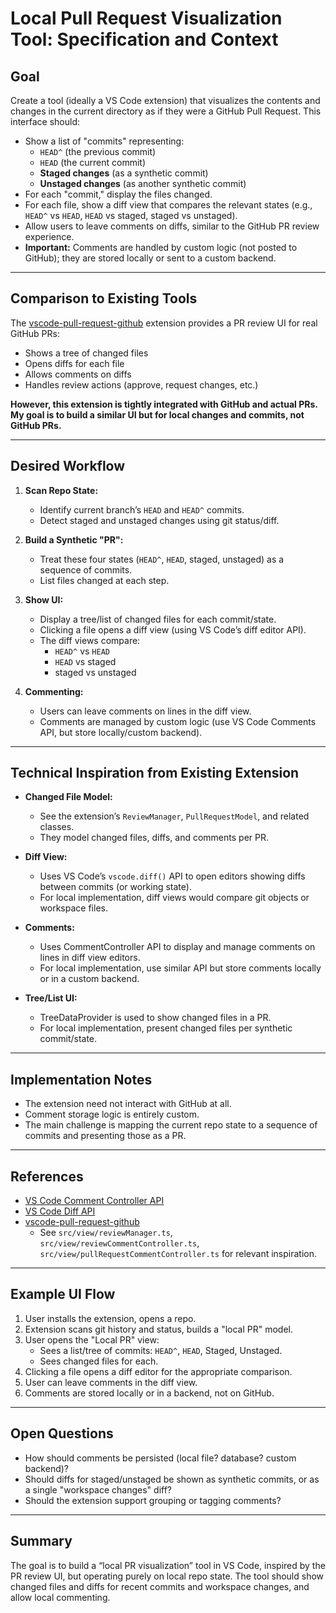 # Local Pull Request Visualization Tool: Specification and Context

## **Goal**

Create a tool (ideally a VS Code extension) that visualizes the contents and changes in the current directory as if they were a GitHub Pull Request. This interface should:

- Show a list of "commits" representing:
  - `HEAD^` (the previous commit)
  - `HEAD` (the current commit)
  - **Staged changes** (as a synthetic commit)
  - **Unstaged changes** (as another synthetic commit)
- For each "commit," display the files changed.
- For each file, show a diff view that compares the relevant states (e.g., `HEAD^` vs `HEAD`, `HEAD` vs staged, staged vs unstaged).
- Allow users to leave comments on diffs, similar to the GitHub PR review experience.
- **Important:** Comments are handled by custom logic (not posted to GitHub); they are stored locally or sent to a custom backend.

---

## **Comparison to Existing Tools**

The [vscode-pull-request-github](https://github.com/microsoft/vscode-pull-request-github) extension provides a PR review UI for real GitHub PRs:
- Shows a tree of changed files
- Opens diffs for each file
- Allows comments on diffs
- Handles review actions (approve, request changes, etc.)

**However, this extension is tightly integrated with GitHub and actual PRs. My goal is to build a similar UI but for local changes and commits, not GitHub PRs.**

---

## **Desired Workflow**

1. **Scan Repo State:**
   - Identify current branch’s `HEAD` and `HEAD^` commits.
   - Detect staged and unstaged changes using git status/diff.

2. **Build a Synthetic "PR":**
   - Treat these four states (`HEAD^`, `HEAD`, staged, unstaged) as a sequence of commits.
   - List files changed at each step.

3. **Show UI:**
   - Display a tree/list of changed files for each commit/state.
   - Clicking a file opens a diff view (using VS Code’s diff editor API).
   - The diff views compare:
     - `HEAD^` vs `HEAD`
     - `HEAD` vs staged
     - staged vs unstaged

4. **Commenting:**
   - Users can leave comments on lines in the diff view.
   - Comments are managed by custom logic (use VS Code Comments API, but store locally/custom backend).

---

## **Technical Inspiration from Existing Extension**

- **Changed File Model:**  
  - See the extension’s `ReviewManager`, `PullRequestModel`, and related classes.
  - They model changed files, diffs, and comments per PR.

- **Diff View:**  
  - Uses VS Code’s `vscode.diff()` API to open editors showing diffs between commits (or working state).
  - For local implementation, diff views would compare git objects or workspace files.

- **Comments:**  
  - Uses CommentController API to display and manage comments on lines in diff view editors.
  - For local implementation, use similar API but store comments locally or in a custom backend.

- **Tree/List UI:**  
  - TreeDataProvider is used to show changed files in a PR.
  - For local implementation, present changed files per synthetic commit/state.

---

## **Implementation Notes**

- The extension need not interact with GitHub at all.
- Comment storage logic is entirely custom.
- The main challenge is mapping the current repo state to a sequence of commits and presenting those as a PR.

---

## **References**

- [VS Code Comment Controller API](https://code.visualstudio.com/api/extension-guides/comments)
- [VS Code Diff API](https://code.visualstudio.com/api/references/vscode-api#window)
- [vscode-pull-request-github](https://github.com/microsoft/vscode-pull-request-github)
  - See `src/view/reviewManager.ts`, `src/view/reviewCommentController.ts`, `src/view/pullRequestCommentController.ts` for relevant inspiration.

---

## **Example UI Flow**

1. User installs the extension, opens a repo.
2. Extension scans git history and status, builds a "local PR" model.
3. User opens the "Local PR" view:
   - Sees a list/tree of commits: `HEAD^`, `HEAD`, Staged, Unstaged.
   - Sees changed files for each.
4. Clicking a file opens a diff editor for the appropriate comparison.
5. User can leave comments in the diff view.
6. Comments are stored locally or in a backend, not on GitHub.

---

## **Open Questions**

- How should comments be persisted (local file? database? custom backend)?
- Should diffs for staged/unstaged be shown as synthetic commits, or as a single "workspace changes" diff?
- Should the extension support grouping or tagging comments?

---

## **Summary**

The goal is to build a “local PR visualization” tool in VS Code, inspired by the PR review UI, but operating purely on local repo state. The tool should show changed files and diffs for recent commits and workspace changes, and allow local commenting.

